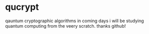 # qucrypt
qauntum cryptographic algorithms
in coming days i will be studying quantum computing from the veery scratch. thanks github!
